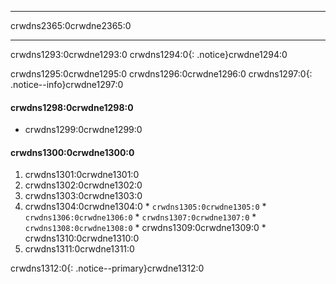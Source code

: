 * * *

crwdns2365:0crwdne2365:0

* * *

crwdns1293:0crwdne1293:0 crwdns1294:0{: .notice}crwdne1294:0

crwdns1295:0crwdne1295:0 crwdns1296:0crwdne1296:0 crwdns1297:0{: .notice--info}crwdne1297:0

#### crwdns1298:0crwdne1298:0

* crwdns1299:0crwdne1299:0

#### crwdns1300:0crwdne1300:0

  1. crwdns1301:0crwdne1301:0
  2. crwdns1302:0crwdne1302:0
  3. crwdns1303:0crwdne1303:0
  4. crwdns1304:0crwdne1304:0 
    * `crwdns1305:0crwdne1305:0`
    * `crwdns1306:0crwdne1306:0`
    * `crwdns1307:0crwdne1307:0`
    * `crwdns1308:0crwdne1308:0`
    * crwdns1309:0crwdne1309:0
    * crwdns1310:0crwdne1310:0
  5. crwdns1311:0crwdne1311:0

crwdns1312:0{: .notice--primary}crwdne1312:0